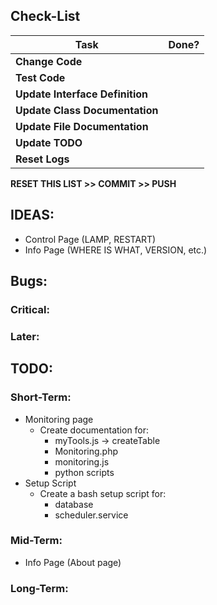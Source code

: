 ## Check-List
|Task							|Done?	|
|-------------------------------|:-----:|
|**Change Code**				|	|
|**Test Code**					|	|
|**Update Interface Definition**|	|
|**Update Class Documentation**	|	|
|**Update File Documentation**	|	|
|**Update TODO**				|	|
|**Reset Logs**					|	|

**RESET THIS LIST >> COMMIT >> PUSH**

## IDEAS:
 - Control Page (LAMP, RESTART)
 - Info Page (WHERE IS WHAT, VERSION, etc.)

## Bugs:
### Critical:

### Later:
 
## TODO:
### Short-Term:
- Monitoring page
	- Create documentation for:
	    - myTools.js -> createTable
	    - Monitoring.php
	    - monitoring.js
	    - python scripts
- Setup Script
    - Create a bash setup script for:
        - database
        - scheduler.service
### Mid-Term:

- Info Page (About page)

### Long-Term:

